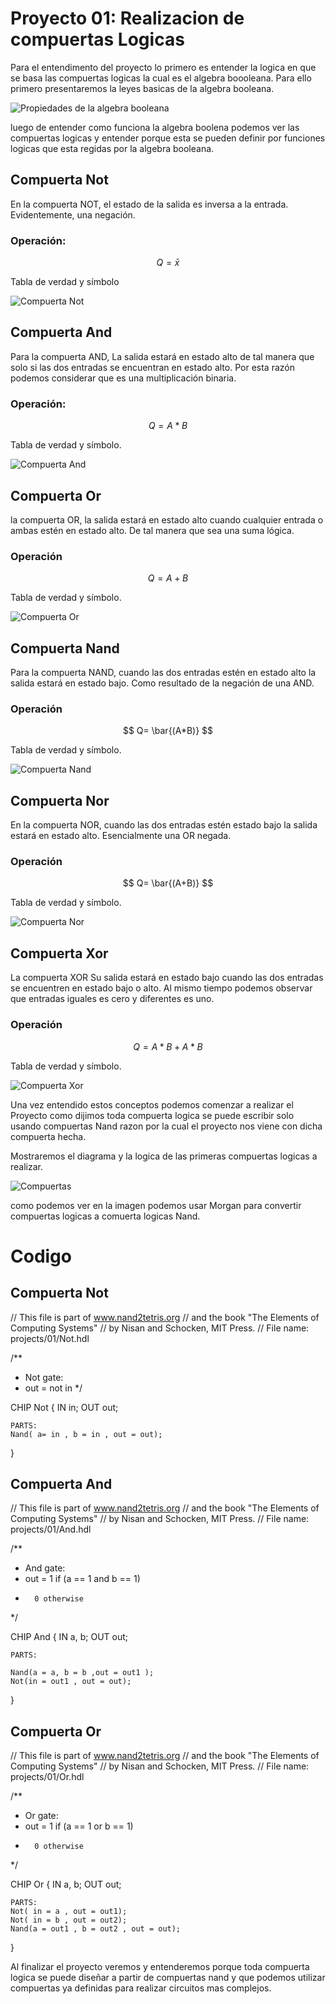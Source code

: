 # Proyecto 01: Realizacion de compuertas Logicas

Para el entendimento del proyecto lo primero es entender la logica en que se basa las compuertas logicas la cual es
el algebra boooleana.
Para ello primero presentaremos la leyes basicas de la algebra booleana.

<image src="/Imagenes/algebra-booleana.png" alt="Propiedades de la algebra booleana">

luego de entender como funciona la algebra boolena podemos ver las compuertas logicas y entender porque esta se pueden 
definir por funciones logicas que esta regidas por la algebra booleana.

## Compuerta Not

En la compuerta NOT, el estado de la salida es inversa a la entrada. Evidentemente, una negación.

### Operación:

$$ Q = \bar{x} $$

Tabla de verdad y símbolo



<image src="/Imagenes/not.png" alt="Compuerta Not">

## Compuerta And

Para la compuerta AND, La salida estará en estado alto de tal manera que solo si las dos entradas se encuentran en estado alto. Por esta razón podemos considerar que es una multiplicación binaria.

### Operación:
 
$$ Q = A * B $$

Tabla de verdad y símbolo.

<image src="/Imagenes/and.png" alt="Compuerta And">


## Compuerta Or

la compuerta OR, la salida estará en estado alto cuando cualquier entrada o ambas estén en estado alto. De tal manera que sea una suma lógica.

### Operación
$$ Q = A + B $$

Tabla de verdad y símbolo.


<image src="/Imagenes/or.png" alt="Compuerta Or">

## Compuerta Nand

Para la compuerta NAND, cuando las dos entradas estén en estado alto la salida estará en estado bajo. Como resultado de la negación de una AND.

### Operación

$$ Q= \bar{(A*B)} $$

Tabla de verdad y símbolo.

<image src="/Imagenes/nand.png" alt="Compuerta Nand">

## Compuerta Nor

En la compuerta NOR, cuando las dos entradas estén estado bajo la salida estará en estado alto. Esencialmente una OR negada.

### Operación

$$ Q= \bar{(A+B)} $$

Tabla de verdad y símbolo.

<image src="/Imagenes/nor.png" alt="Compuerta Nor">

## Compuerta Xor

La compuerta XOR Su salida estará en estado bajo cuando las dos entradas se encuentren en estado bajo o alto. Al mismo tiempo podemos observar que entradas iguales es cero y diferentes es uno.

### Operación

 $$ Q = A*B+A*B $$

Tabla de verdad y símbolo.

<image src="/Imagenes/xor.png" alt="Compuerta Xor">

Una vez entendido estos conceptos podemos comenzar a realizar el Proyecto como dijimos toda compuerta logica se puede escribir solo usando compuertas Nand razon por
la cual el proyecto nos viene con dicha compuerta hecha.

Mostraremos el diagrama y la logica de las primeras compuertas logicas a realizar.

<image src="/Imagenes/compuertas.jpg" alt="Compuertas">


como podemos ver en la imagen podemos usar Morgan para convertir compuertas logicas a comuerta logicas Nand.

# Codigo

## Compuerta Not

// This file is part of www.nand2tetris.org
// and the book "The Elements of Computing Systems"
// by Nisan and Schocken, MIT Press.
// File name: projects/01/Not.hdl

/**
 * Not gate:
 * out = not in
 */

CHIP Not {
    IN in;
    OUT out;

    PARTS:
    Nand( a= in , b = in , out = out);
}

## Compuerta And

// This file is part of www.nand2tetris.org
// and the book "The Elements of Computing Systems"
// by Nisan and Schocken, MIT Press.
// File name: projects/01/And.hdl

/**
 * And gate: 
 * out = 1 if (a == 1 and b == 1)
 *       0 otherwise
 */

CHIP And {
    IN a, b;
    OUT out;

    PARTS:

    Nand(a = a, b = b ,out = out1 );
    Not(in = out1 , out = out);
}


## Compuerta Or 

// This file is part of www.nand2tetris.org
// and the book "The Elements of Computing Systems"
// by Nisan and Schocken, MIT Press.
// File name: projects/01/Or.hdl

 /**
 * Or gate:
 * out = 1 if (a == 1 or b == 1)
 *       0 otherwise
 */

CHIP Or {
    IN a, b;
    OUT out;

    PARTS:
    Not( in = a , out = out1);
    Not( in = b , out = out2);
    Nand(a = out1 , b = out2 , out = out);

}


Al finalizar el proyecto veremos y entenderemos porque toda compuerta logica se puede diseñar a partir de compuertas nand y que podemos utilizar
compuertas ya definidas para realizar circuitos mas complejos.


